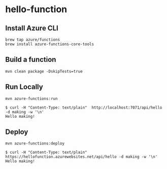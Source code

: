 # hello-function

## Install Azure CLI

```
brew tap azure/functions
brew install azure-functions-core-tools
```

## Build a function

```
mvn clean package -DskipTests=true
```

## Run Locally

```
mvn azure-functions:run
```

```
$ curl -H "Content-Type: text/plain"  http://localhost:7071/api/hello -d making -w '\n'
Hello making!
```

## Deploy

```
mvn azure-functions:deploy
```

```
$ curl -H "Content-Type: text/plain"  https://hellofunction.azurewebsites.net/api/hello -d making -w '\n'
Hello making!
```